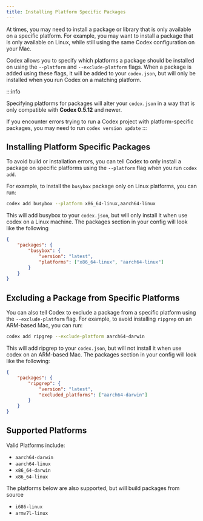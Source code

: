 ```yaml
---
title: Installing Platform Specific Packages
---
```


At times, you may need to install a package or library that is only available on a specific platform. For example, you may want to install a package that is only available on Linux, while still using the same Codex configuration on your Mac.

Codex allows you to specify which platforms a package should be installed on using the `--platform` and `--exclude-platform` flags. When a package is added using these flags, it will be added to your `codex.json`, but will only be installed when you run Codex on a matching platform.

:::info

Specifying platforms for packages will alter your `codex.json` in a way that is only compatible with **Codex 0.5.12** and newer.

If you encounter errors trying to run a Codex project with platform-specific packages, you may need to run `codex version update`
:::

## Installing Platform Specific Packages

To avoid build or installation errors, you can tell Codex to only install a package on specific platforms using the `--platform` flag when you run `codex add`.

For example, to install the `busybox` package only on Linux platforms, you can run:

```bash
codex add busybox --platform x86_64-linux,aarch64-linux
```

This will add busybox to your `codex.json`, but will only install it when use codex on a Linux machine. The packages section in your config will look like the following

```json
{
    "packages": {
        "busybox": {
            "version": "latest",
            "platforms": ["x86_64-linux", "aarch64-linux"]
        }
    }
}
```

## Excluding a Package from Specific Platforms

You can also tell Codex to exclude a package from a specific platform using the `--exclude-platform` flag. For example, to avoid installing `ripgrep` on an ARM-based Mac, you can run:


```bash
codex add ripgrep --exclude-platform aarch64-darwin
```

This will add ripgrep to your `codex.json`, but will not install it when use codex on an ARM-based Mac. The packages section in your config will look like the following:

```json
{
    "packages": {
        "ripgrep": {
            "version": "latest",
            "excluded_platforms": ["aarch64-darwin"]
        }
    }
}
```

## Supported Platforms

Valid Platforms include:

* `aarch64-darwin`
* `aarch64-linux`
* `x86_64-darwin`
* `x86_64-linux`

The platforms below are also supported, but will build packages from source

* `i686-linux`
* `armv7l-linux`